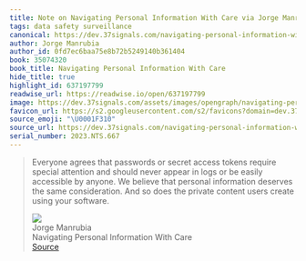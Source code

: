 ```yaml
---
title: Note on Navigating Personal Information With Care via Jorge Manrubia
tags: data safety surveillance
canonical: https://dev.37signals.com/navigating-personal-information-with-care/
author: Jorge Manrubia
author_id: 0fd7ec6baa75e8b72b5249140b361404
book: 35074320
book_title: Navigating Personal Information With Care
hide_title: true
highlight_id: 637197799
readwise_url: https://readwise.io/open/637197799
image: https://dev.37signals.com/assets/images/opengraph/navigating-personal-information-with-care.png
favicon_url: https://s2.googleusercontent.com/s2/favicons?domain=dev.37signals.com
source_emoji: "\U0001F310"
source_url: https://dev.37signals.com/navigating-personal-information-with-care/#:~:text=Everyone%20agrees%20that,using%20your%20software.
serial_number: 2023.NTS.667
---
```

> Everyone agrees that passwords or secret access tokens require special attention and should never appear in logs or be easily accessible by anyone. We believe that personal information deserves the same consideration. And so does the private content users create using your software.
> <div class="quoteback-footer"><div class="quoteback-avatar"><img class="mini-favicon" src="https://s2.googleusercontent.com/s2/favicons?domain=dev.37signals.com"></div><div class="quoteback-metadata"><div class="metadata-inner"><span style="display:none">FROM:</span><div aria-label="Jorge Manrubia" class="quoteback-author"> Jorge Manrubia</div><div aria-label="Navigating Personal Information With Care" class="quoteback-title"> Navigating Personal Information With Care</div></div></div><div class="quoteback-backlink"><a target="_blank" aria-label="go to the full text of this quotation" rel="noopener" href="https://dev.37signals.com/navigating-personal-information-with-care/#:~:text=Everyone%20agrees%20that,using%20your%20software." class="quoteback-arrow"> Source</a></div></div>